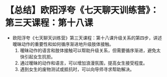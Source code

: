 # 【总结】欧阳浮夸《七天聊天训练营》：第三天课程：第十八课

-   欧阳浮夸《七天聊天训练营》第三天课程：第十八课升级关系的第四步，讲述暧昧动作的重要性和如何循序渐进地升级肢体接触。
    1.  暧昧动作的语言和肢体接触可以帮助升级关系，但需要循序渐进，避免太快引起女生抗拒。
    2.  通过暧昧的动作和语言，可以增加浪漫氛围，提高女生接受程度。
    3.  遇到女生的废物测试或抵抗时，可以向导师寻求帮助解决。